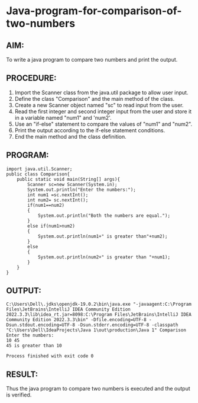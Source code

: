 # Java-program-for-comparison-of-two-numbers

## AIM:

To write a java program to compare two numbers and print the output.

## PROCEDURE:

1. Import the Scanner class from the java.util package to allow user input.
2. Define the class "Comparison" and the main method of the class.
3. Create a new Scanner object named "sc" to read input from the user.
4. Read the first integer and second integer input from the user and store it in a variable named "num1" and 'num2'.
5. Use an "if-else" statement to compare the values of "num1" and "num2".
6. Print the output according to the if-else statement conditions.
7. End the main method and the class definition.

## PROGRAM:
```
import java.util.Scanner;
public class Comparison{
    public static void main(String[] args){
        Scanner sc=new Scanner(System.in);
        System.out.println("Enter the numbers:");
        int num1 =sc.nextInt();
        int num2= sc.nextInt();
        if(num1==num2)
        {
            System.out.println("Both the numbers are equal.");
        }
        else if(num1>num2)
        {
            System.out.println(num1+" is greater than"+num2);
        }
        else
        {
            System.out.println(num2+" is greater than "+num1);
        }
    }
}
```

## OUTPUT:

```
C:\Users\Dell\.jdks\openjdk-19.0.2\bin\java.exe "-javaagent:C:\Program Files\JetBrains\IntelliJ IDEA Community Edition 2022.3.3\lib\idea_rt.jar=8098:C:\Program Files\JetBrains\IntelliJ IDEA Community Edition 2022.3.3\bin" -Dfile.encoding=UTF-8 -Dsun.stdout.encoding=UTF-8 -Dsun.stderr.encoding=UTF-8 -classpath "C:\Users\Dell\IdeaProjects\Java 1\out\production\Java 1" Comparison
Enter the numbers:
10 45
45 is greater than 10

Process finished with exit code 0

```

## RESULT:

Thus the java program to compare two numbers is executed and the output is verified.

